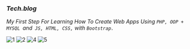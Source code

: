 ### _Tech.blog_

_My First Step For Learning How To Create Web Apps Using `PHP, OOP + MYSQL `and` JS, HTML, CSS,` with `Bootstrap.`_


![1](https://user-images.githubusercontent.com/47748059/136963303-de39cc04-5001-432a-9937-f259054e822f.jpg)
![2](https://user-images.githubusercontent.com/47748059/136963316-4cbff465-32c0-40ea-ae9b-368516645d05.jpg)
![4](https://user-images.githubusercontent.com/47748059/136963338-98fac171-9fbd-4f78-b8b8-a1d7a4415d1b.jpg)
![5](https://user-images.githubusercontent.com/47748059/136963344-ed53c3c8-b831-484a-bf1b-e684285ce51d.jpg)

